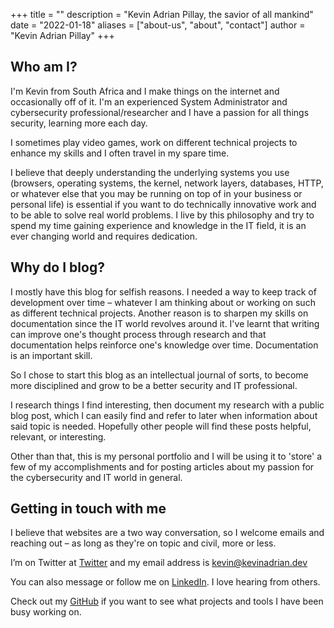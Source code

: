+++
title = ""
description = "Kevin Adrian Pillay, the savior of all mankind"
date = "2022-01-18"
aliases = ["about-us", "about", "contact"]
author = "Kevin Adrian Pillay"
+++


## Who am I?

I'm Kevin from South Africa and I make things on the internet and occasionally off of it. 
I'm an experienced System Administrator and cybersecurity professional/researcher and I have a passion for all things security, learning more each day. 

I sometimes play video games, work on different technical projects to enhance my skills and I often travel in my spare time. 

I believe that deeply understanding the underlying systems you use (browsers, operating systems, the kernel, network layers, databases, HTTP, or whatever else that you may be running on top of in your business or personal life) is essential if you want to do technically innovative work and to be able to solve real world problems.
I live by this philosophy and try to spend my time gaining experience and knowledge in the IT field, it is an ever changing world and requires dedication. 


## Why do I blog?

I mostly have this blog for selfish reasons. I needed a way to keep track of development over time – whatever I am thinking about or working on such as different technical projects. Another reason is to sharpen my skills on documentation since the IT world revolves around it. 
I've learnt that writing can improve one's thought process through research and that documentation helps reinforce one's knowledge over time. 
Documentation is an important skill. 

So I chose to start this blog as an intellectual journal of sorts, to become more disciplined and grow to be a better security and IT professional. 

I research things I find interesting, then document my research with a public blog post, which I can easily find and refer to later when information about said topic is needed. Hopefully other people will find these posts helpful, relevant, or interesting. 

Other than that, this is my personal portfolio and I will be using it to 'store' a few of my accomplishments and for posting articles about my passion for the cybersecurity and IT world in general.


## Getting in touch with me

I believe that websites are a two way conversation, so I welcome emails and reaching out – as long as they're on topic and civil, more or less.

I’m on Twitter at [Twitter](https://twitter.com/kevinadrianpl) and my email address is kevin@kevinadrian.dev

You can also message or follow me on [LinkedIn](https://www.linkedin.com/in/kevinadrianpl/). I love hearing from others.

Check out my [GitHub](https://github.com/kevinadrianpl) if you want to see what projects and tools I have been busy working on. 

<script type="text/javascript" src="https://cdnjs.buymeacoffee.com/1.0.0/button.prod.min.js" data-name="bmc-button" data-slug="kevinadrianpl" data-color="#FFDD00" data-emoji=""  data-font="Arial" data-text="Buy me a coffee" data-outline-color="#000000" data-font-color="#000000" data-coffee-color="#ffffff" ></script>
